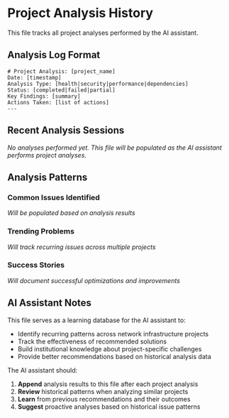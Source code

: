 # Project Analysis History

This file tracks all project analyses performed by the AI assistant.

## Analysis Log Format
```
# Project Analysis: [project_name]
Date: [timestamp]
Analysis Type: [health|security|performance|dependencies]
Status: [completed|failed|partial]
Key Findings: [summary]
Actions Taken: [list of actions]
---
```

## Recent Analysis Sessions

*No analyses performed yet. This file will be populated as the AI assistant performs project analyses.*

## Analysis Patterns

### Common Issues Identified
*Will be populated based on analysis results*

### Trending Problems
*Will track recurring issues across multiple projects*

### Success Stories  
*Will document successful optimizations and improvements*

## AI Assistant Notes

This file serves as a learning database for the AI assistant to:
- Identify recurring patterns across network infrastructure projects
- Track the effectiveness of recommended solutions
- Build institutional knowledge about project-specific challenges
- Provide better recommendations based on historical analysis data

The AI assistant should:
1. **Append** analysis results to this file after each project analysis
2. **Review** historical patterns when analyzing similar projects
3. **Learn** from previous recommendations and their outcomes
4. **Suggest** proactive analyses based on historical issue patterns